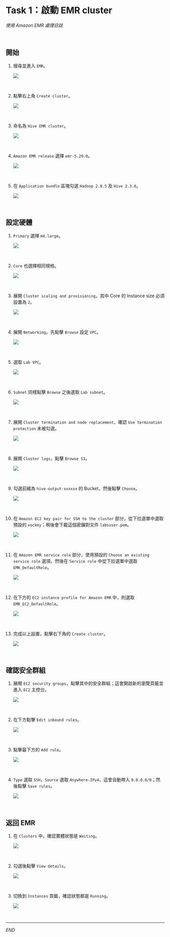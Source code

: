 # Task 1：啟動 EMR cluster

_使用 Amazon EMR 處理日誌_

<br>

## 開始

1. 搜尋並進入 `EMR`。

    ![](images/img_01.png)

<br>

2. 點擊右上角 `Create cluster`。

    ![](images/img_02.png)

<br>

3. 命名為 `Hive EMR cluster`。

    ![](images/img_03.png)

<br>

4. `Amazon EMR release` 選擇 `emr-5.29.0`。

    ![](images/img_04.png)

<br>

5. 在 `Application bundle` 區塊勾選 `Hadoop 2.8.5` 及 `Hive 2.3.6`。

    ![](images/img_05.png)

<br>

## 設定硬體

1. `Primary` 選擇 `m4.large`。

    ![](images/img_06.png)

<br>

2. `Core` 也選擇相同規格。

    ![](images/img_07.png)

<br>

3. 展開 `Cluster scaling and provisioning`，其中 Core 的 Instance size 必須設置為 `2`。

    ![](images/img_8.png)

<br>

4. 展開 `Networking`，先點擊 `Browse` 設定 `VPC`。

    ![](images/img_09.png)

<br>

5. 選取 `Lab VPC`。

    ![](images/img_10.png)

<br>

6. `Subnet` 同樣點擊 `Browse` 之後選取 `Lab subnet`。

    ![](images/img_11.png)

<br>

7. 展開 `Cluster termination and node replacement`，確認 `Use termination protection` 未被勾選。

    ![](images/img_12.png)

<br>

8. 展開 `Cluster logs`，點擊 `Browse S3`。

    ![](images/img_13.png)

<br>

9. 勾選前綴為 `hive-output-xxxxxx` 的 Bucket，然後點擊 `Choose`。

    ![](images/img_14.png)

<br>

10. 在 `Amazon EC2 key pair for SSH to the cluster` 部分，從下拉選單中選取預設的 `vockey`；稍後會下載這個密鑰對文件 `labsuser.pem`。

    ![](images/img_15.png)

<br>

11. 在 `Amazon EMR service role` 部分，使用預設的 `Choose an existing service role` 選項，然後在 `Service role` 中從下拉選單中選取 `EMR_DefaultRole`。

    ![](images/img_16.png)

<br>

12. 在下方的 `EC2 instance profile for Amazon EMR` 中，則選取 `EMR_EC2_DefaultRole`。

    ![](images/img_17.png)

<br>

13. 完成以上設置，點擊右下角的 `Create cluster`。

    ![](images/img_18.png)

<br>

## 確認安全群組

1. 展開 `EC2 security groups`，點擊其中的安全群組；這會開啟新的瀏覽頁籤並進入 `EC2` 主控台。

    ![](images/img_19.png)

<br>

2. 在下方點擊 `Edit inbound rules`。

    ![](images/img_20.png)

<br>

3. 點擊最下方的 `Add rule`。

    ![](images/img_21.png)

<br>

4. `Type` 選取 `SSH`，`Source` 選取 `Anywhere-IPv4`，這會自動帶入 `0.0.0.0/0`；然後點擊 `Save rules`。

    ![](images/img_22.png)

<br>

## 返回 EMR

1. 在 `Clusters` 中，確認實體狀態是 `Waiting`。

    ![](images/img_23.png)

<br>

2. 勾選後點擊 `View details`。 

    ![](images/img_24.png)

<br>

3. 切換到 `Instances` 頁籤，確認狀態都是 `Running`。

    ![](images/img_25.png)

<br>

___

_END_
